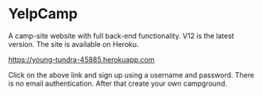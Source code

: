 # YelpCamp
A camp-site website with full back-end functionality. 
V12 is the latest version. 
The site is available on Heroku.  

https://young-tundra-45885.herokuapp.com

Click on the above link and sign up using a username and password. There is no email authentication. After that create your own campground. 

